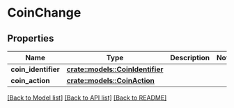 # CoinChange

## Properties

Name | Type | Description | Notes
------------ | ------------- | ------------- | -------------
**coin_identifier** | [**crate::models::CoinIdentifier**](CoinIdentifier.md) |  | 
**coin_action** | [**crate::models::CoinAction**](CoinAction.md) |  | 

[[Back to Model list]](../README.md#documentation-for-models) [[Back to API list]](../README.md#documentation-for-api-endpoints) [[Back to README]](../README.md)


